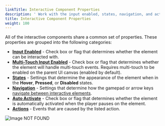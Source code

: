 ```yaml
---
linkTitle: Interactive Component Properties
description: ' Work with the input enabled, states, navigation, and action properties of the UI Editor in O3DE. '
title: Interactive Component Properties
weight: 100
---
```


All of the interactive components share a common set of properties. These properties are grouped into the following categories:
+ [**Input Enabled**](components-interactive-properties-input) - Check box or flag that determines whether the element can be interacted with.
+ [**Multi-Touch Input Enabled**](components-interactive-properties-multitouch-input) - Check box or flag that determines whether the element will handle multi-touch events. Requires multi-touch to be enabled on the parent UI canvas (enabled by default).
+ [**States**](components-interactive-properties-states) - Settings that determine the appearance of the element when in the **Hover**, **Pressed**, or **Disabled** states.
+ [**Navigation**](navigation) - Settings that determine how the gamepad or arrow keys [navigate between interactive elements](navigation/components-firstfocus).
+ [**Auto Activate**](components-autoactivate) - Check box or flag that determines whether the element is automatically activated when the player pauses on the element.
+ [**Actions**](components-actions) - Events that are caused by the listed action.

![Image NOT FOUND](/images/user-guide/interactivity/user-interface/components/interactive/properties/ui-editor-components-interactive-properties.png)
